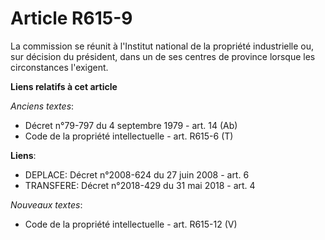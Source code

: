 # Article R615-9

La commission se réunit à l'Institut national de la propriété industrielle ou, sur décision du président, dans un de ses
centres de province lorsque les circonstances l'exigent.

**Liens relatifs à cet article**

_Anciens textes_:

  - Décret n°79-797 du 4 septembre 1979 - art. 14 (Ab)
  - Code de la propriété intellectuelle - art. R615-6 (T)

**Liens**:

  - DEPLACE: Décret n°2008-624 du 27 juin 2008 - art. 6
  - TRANSFERE: Décret n°2018-429 du 31 mai 2018 - art. 4

_Nouveaux textes_:

  - Code de la propriété intellectuelle - art. R615-12 (V)
